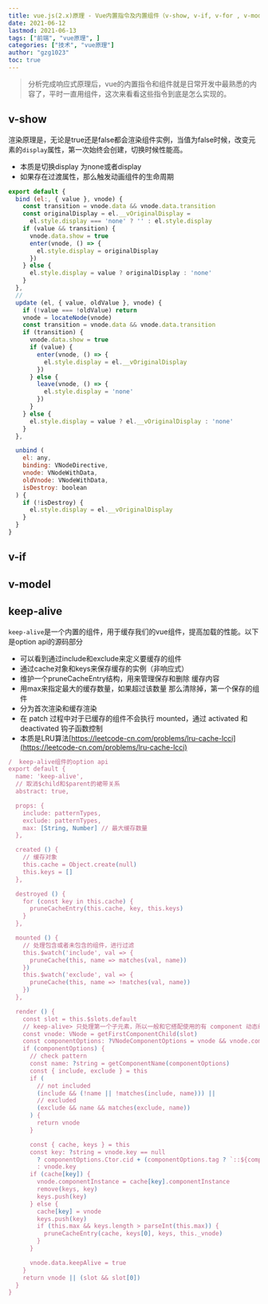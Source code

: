 ```yaml
---
title: vue.js(2.x)原理 - Vue内置指令及内置组件（v-show, v-if, v-for , v-model,keep-alive)「04」
date: 2021-06-12
lastmod: 2021-06-13
tags: ["前端", "vue原理", ]
categories: ["技术", "vue原理"]
author: "gzg1023"
toc: true
---
```


> 分析完成响应式原理后，vue的内置指令和组件就是日常开发中最熟悉的内容了，平时一直用组件，这次来看看这些指令到底是怎么实现的。

<!--more-->

## v-show

渲染原理是，无论是true还是false都会渲染组件实例，当值为false时候，改变元素的``display``属性，第一次始终会创建，切换时候性能高。
* 本质是切换display 为none或者display
* 如果存在过渡属性，那么触发动画组件的生命周期

```js
export default {
  bind (el:, { value }, vnode) {
    const transition = vnode.data && vnode.data.transition
    const originalDisplay = el.__vOriginalDisplay =
      el.style.display === 'none' ? '' : el.style.display
    if (value && transition) {
      vnode.data.show = true
      enter(vnode, () => {
        el.style.display = originalDisplay
      })
    } else {
      el.style.display = value ? originalDisplay : 'none'
    }
  },
  // 
  update (el, { value, oldValue }, vnode) {
    if (!value === !oldValue) return
    vnode = locateNode(vnode)
    const transition = vnode.data && vnode.data.transition
    if (transition) {
      vnode.data.show = true
      if (value) {
        enter(vnode, () => {
          el.style.display = el.__vOriginalDisplay
        })
      } else {
        leave(vnode, () => {
          el.style.display = 'none'
        })
      }
    } else {
      el.style.display = value ? el.__vOriginalDisplay : 'none'
    }
  },

  unbind (
    el: any,
    binding: VNodeDirective,
    vnode: VNodeWithData,
    oldVnode: VNodeWithData,
    isDestroy: boolean
  ) {
    if (!isDestroy) {
      el.style.display = el.__vOriginalDisplay
    }
  }
}

```

## v-if 

## v-model
## keep-alive

``keep-alive``是一个内置的组件，用于缓存我们的vue组件，提高加载的性能。以下是option api的源码部分
* 可以看到通过include和exclude来定义要缓存的组件
* 通过cache对象和keys来保存缓存的实例（非响应式）
* 维护一个pruneCacheEntry结构，用来管理保存和删除 缓存内容
* 用max来指定最大的缓存数量，如果超过该数量 那么清除掉，第一个保存的组件
* 分为首次渲染和缓存渲染
* 在 patch 过程中对于已缓存的组件不会执行 mounted，通过 activated 和 deactivated 钩子函数控制
* 本质是LRU算法[https://leetcode-cn.com/problems/lru-cache-lcci](https://leetcode-cn.com/problems/lru-cache-lcci)

```js
/  keep-alive组件的option api
export default {
  name: 'keep-alive',
  // 取消$child和$parent的裙带关系
  abstract: true,

  props: {
    include: patternTypes,
    exclude: patternTypes,
    max: [String, Number] // 最大缓存数量
  },

  created () {
    // 缓存对象 
    this.cache = Object.create(null)
    this.keys = []
  },

  destroyed () {
    for (const key in this.cache) {
      pruneCacheEntry(this.cache, key, this.keys)
    }
  },

  mounted () {
    // 处理包含或者未包含的组件，进行过滤
    this.$watch('include', val => {
      pruneCache(this, name => matches(val, name))
    })
    this.$watch('exclude', val => {
      pruneCache(this, name => !matches(val, name))
    })
  },

  render () {
    const slot = this.$slots.default
    // keep-alive> 只处理第一个子元素，所以一般和它搭配使用的有 component 动态组件或者是 router-view
    const vnode: VNode = getFirstComponentChild(slot)
    const componentOptions: ?VNodeComponentOptions = vnode && vnode.componentOptions
    if (componentOptions) {
      // check pattern
      const name: ?string = getComponentName(componentOptions)
      const { include, exclude } = this
      if (
        // not included
        (include && (!name || !matches(include, name))) ||
        // excluded
        (exclude && name && matches(exclude, name))
      ) {
        return vnode
      }

      const { cache, keys } = this
      const key: ?string = vnode.key == null
        ? componentOptions.Ctor.cid + (componentOptions.tag ? `::${componentOptions.tag}` : '')
        : vnode.key
      if (cache[key]) {
        vnode.componentInstance = cache[key].componentInstance
        remove(keys, key)
        keys.push(key)
      } else {
        cache[key] = vnode
        keys.push(key)
        if (this.max && keys.length > parseInt(this.max)) {
          pruneCacheEntry(cache, keys[0], keys, this._vnode)
        }
      }

      vnode.data.keepAlive = true
    }
    return vnode || (slot && slot[0])
  }
}
```